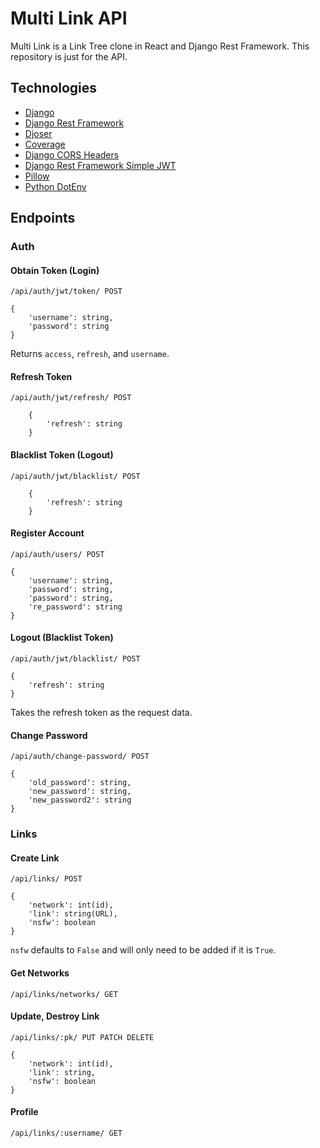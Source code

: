 # Multi Link API

Multi Link is a Link Tree clone in React and Django Rest Framework. This repository is just for the API.

## Technologies 

-   [Django](https://www.djangoproject.com/)
-   [Django Rest Framework](https://www.django-rest-framework.org/)
-   [Djoser](https://github.com/sunscrapers/djoser)
-   [Coverage](https://coverage.readthedocs.io/en/6.5.0/)
-   [Django CORS Headers](https://github.com/adamchainz/django-cors-headers)
-   [Django Rest Framework Simple JWT](https://django-rest-framework-simplejwt.readthedocs.io/en/latest/)
-   [Pillow](https://python-pillow.org/)
-   [Python DotEnv](https://github.com/theskumar/python-dotenv)

## Endpoints

### Auth

#### Obtain Token (Login)

```/api/auth/jwt/token/ POST```

```
{
    'username': string, 
    'password': string
}
```

Returns `access`, `refresh`, and `username`.

#### Refresh Token

```/api/auth/jwt/refresh/ POST```

```
    {
        'refresh': string
    }
```

#### Blacklist Token (Logout)

```/api/auth/jwt/blacklist/ POST```

```
    {
        'refresh': string
    }
```

#### Register Account

```/api/auth/users/ POST```

```
{
    'username': string, 
    'password': string,
    'password': string,
    're_password': string
}
```

#### Logout (Blacklist Token)
```/api/auth/jwt/blacklist/ POST```

```
{
    'refresh': string
}
```
Takes the refresh token as the request data.

#### Change Password
```/api/auth/change-password/ POST```

```
{
    'old_password': string,
    'new_password': string,
    'new_password2': string
}
```

### Links

#### Create Link
```/api/links/ POST```

```
{
    'network': int(id),
    'link': string(URL),
    'nsfw': boolean
}
```

`nsfw` defaults to `False` and will only need to be added if it is `True`.

#### Get Networks
```/api/links/networks/ GET```

#### Update, Destroy Link
```/api/links/:pk/ PUT PATCH DELETE```

```
{
    'network': int(id),
    'link': string,
    'nsfw': boolean
}
```

#### Profile
```/api/links/:username/ GET```

